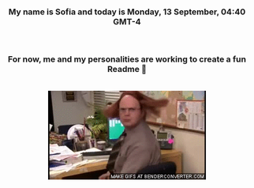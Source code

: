 


<div align="center">
<h3 >My name is Sofia and today is Monday, 13 September, 04:40 GMT-4</h3><br>
<h3 >For now, me and my personalities are working to create a fun Readme 👋
</h3><br>
<img src='img/dwight.gif' alt='working...'/>
</div>
